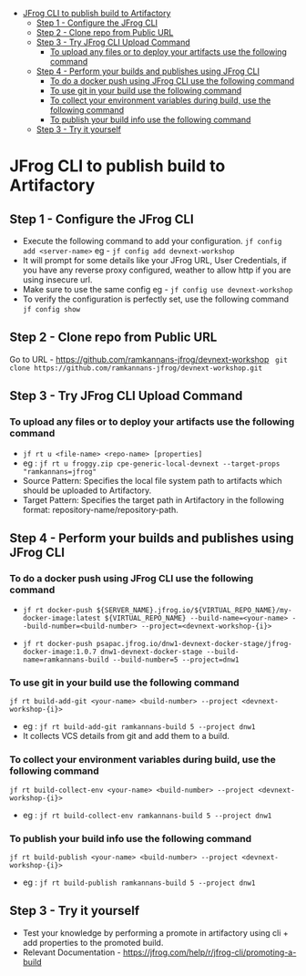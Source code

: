 - [JFrog CLI to publish build to Artifactory](#jfrog-cli-to-publish-build-to-artifactory)
  - [Step 1 - Configure the JFrog CLI](#step-1---configure-the-jfrog-cli)
  - [Step 2 - Clone repo from Public URL](#step-2---clone-repo-from-public-url)
  - [Step 3 - Try JFrog CLI Upload Command](#step-3---try-jfrog-cli-upload-command)
    - [To upload any files or to deploy your artifacts use the following command](#to-upload-any-files-or-to-deploy-your-artifacts-use-the-following-command)
  - [Step 4 - Perform your builds and publishes using JFrog CLI](#step-4---perform-your-builds-and-publishes-using-jfrog-cli)
    - [To do a docker push using JFrog CLI use the following command](#to-do-a-docker-push-using-jfrog-cli-use-the-following-command)
    - [To use git in your build use the following command](#to-use-git-in-your-build-use-the-following-command)
    - [To collect your environment variables during build, use the following command](#to-collect-your-environment-variables-during-build-use-the-following-command)
    - [To publish your build info use the following command](#to-publish-your-build-info-use-the-following-command)
  - [Step 3 - Try it yourself](#step-3---try-it-yourself)

# JFrog CLI to publish build to Artifactory

## Step 1 - Configure the JFrog CLI
- Execute the following command to add your configuration.
    ```jf config add <server-name>```
    eg - ```jf config add devnext-workshop```
- It will prompt for some details like your JFrog URL, User Credentials, if you have any reverse proxy configured, weather to allow http if you are using insecure url.
- Make sure to use the same config 
  eg - ```jf config use devnext-workshop```
- To verify the configuration is perfectly set, use the following command
    ```jf config show```

## Step 2 - Clone repo from Public URL
Go to URL - https://github.com/ramkannans-jfrog/devnext-workshop
``` git clone https://github.com/ramkannans-jfrog/devnext-workshop.git```

## Step 3 - Try JFrog CLI Upload Command
### To upload any files or to deploy your artifacts use the following command
- ```jf rt u <file-name> <repo-name> [properties]```
- eg : ``` jf rt u froggy.zip cpe-generic-local-devnext --target-props "ramkannans=jfrog" ```
- Source Pattern: Specifies the local file system path to artifacts which should be uploaded to Artifactory.
- Target Pattern: Specifies the target path in Artifactory in the following format: repository-name/repository-path.

## Step 4 - Perform your builds and publishes using JFrog CLI
### To do a docker push using JFrog CLI use the following command
- ```jf rt docker-push ${SERVER_NAME}.jfrog.io/${VIRTUAL_REPO_NAME}/my-docker-image:latest ${VIRTUAL_REPO_NAME} --build-name=<your-name> --build-number=<build-number> --project=<devnext-workshop-{i}>```

- ``` jf rt docker-push psapac.jfrog.io/dnw1-devnext-docker-stage/jfrog-docker-image:1.0.7 dnw1-devnext-docker-stage --build-name=ramkannans-build --build-number=5 --project=dnw1 ``` 

### To use git in your build use the following command
  ```jf rt build-add-git <your-name> <build-number> --project <devnext-workshop-{i}>```
  - eg : ``` jf rt build-add-git ramkannans-build 5 --project dnw1  ```
- It collects VCS details from git and add them to a build.

### To collect your environment variables during build, use the following command
  ```jf rt build-collect-env <your-name> <build-number> --project <devnext-workshop-{i}>```
- eg : ``` jf rt build-collect-env ramkannans-build 5 --project dnw1  ```

### To publish your build info use the following command
  ```jf rt build-publish <your-name> <build-number> --project <devnext-workshop-{i}>```
- eg : ``` jf rt build-publish ramkannans-build 5 --project dnw1 ```

## Step 3 - Try it yourself
- Test your knowledge by performing a promote in artifactory using cli + add properties to the promoted build. 
- Relevant Documentation - https://jfrog.com/help/r/jfrog-cli/promoting-a-build


